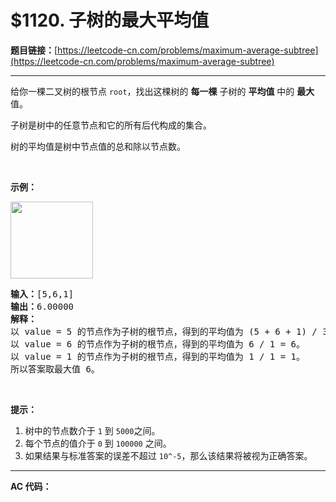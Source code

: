 # $1120. 子树的最大平均值

**题目链接：**[https://leetcode-cn.com/problems/maximum-average-subtree](https://leetcode-cn.com/problems/maximum-average-subtree)

---

<div class="content__1Y2H">
 <div class="notranslate">
  <p>给你一棵二叉树的根节点&nbsp;<code>root</code>，找出这棵树的 <strong>每一棵</strong> 子树的 <strong>平均值</strong> 中的 <strong>最大</strong> 值。</p> 
  <p>子树是树中的任意节点和它的所有后代构成的集合。</p> 
  <p>树的平均值是树中节点值的总和除以节点数。</p> 
  <p>&nbsp;</p> 
  <p><strong>示例：</strong></p> 
  <p><img style="height: 123px; width: 132px;" src="https://assets.leetcode-cn.com/aliyun-lc-upload/uploads/2019/07/12/1308_example_1.png" alt=""></p> 
  <pre class="language-text"><strong>输入：</strong>[5,6,1]
<strong>输出：</strong>6.00000
<strong>解释： </strong>
以 value = 5 的节点作为子树的根节点，得到的平均值为 (5 + 6 + 1) / 3 = 4。
以 value = 6 的节点作为子树的根节点，得到的平均值为 6 / 1 = 6。
以 value = 1 的节点作为子树的根节点，得到的平均值为 1 / 1 = 1。
所以答案取最大值 6。
</pre> 
  <p>&nbsp;</p> 
  <p><strong>提示：</strong></p> 
  <ol> 
   <li>树中的节点数介于&nbsp;<code>1</code> 到&nbsp;<code>5000</code>之间。</li> 
   <li>每个节点的值介于&nbsp;<code>0</code> 到&nbsp;<code>100000</code>&nbsp;之间。</li> 
   <li>如果结果与标准答案的误差不超过&nbsp;<code>10^-5</code>，那么该结果将被视为正确答案。</li> 
  </ol> 
 </div>
</div>

---

**AC 代码：**

```java

```